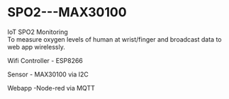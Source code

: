 # SPO2---MAX30100

IoT SPO2 Monitoring  
To measure oxygen levels of human at wrist/finger and broadcast data to web app wirelessly.

Wifi Controller - ESP8266

Sensor - MAX30100 via I2C

Webapp -Node-red via MQTT


